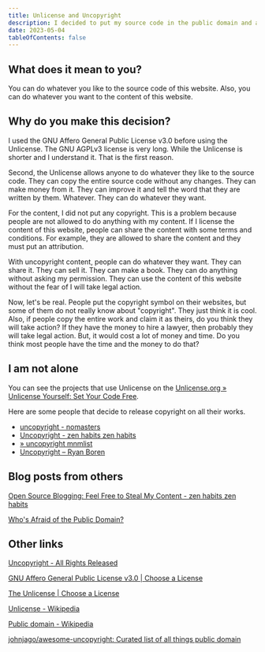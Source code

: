 ```yaml
---
title: Unlicense and Uncopyright
description: I decided to put my source code in the public domain and all content on this website is uncopyrighted.
date: 2023-05-04
tableOfContents: false
---
```


## What does it mean to you?

You can do whatever you like to the source code of this website. Also, you can do whatever you want to the content of this website.

## Why do you make this decision?

I used the GNU Affero General Public License v3.0 before using the Unlicense. The GNU AGPLv3 license is very long. While the Unlicense is shorter and I understand it. That is the first reason.

Second, the Unlicense allows anyone to do whatever they like to the source code. They can copy the entire source code without any changes. They can make money from it. They can improve it and tell the word that they are written by them. Whatever. They can do whatever they want.

For the content, I did not put any copyright. This is a problem because people are not allowed to do anything with my content. If I license the content of this website, people can share the content with some terms and conditions. For example, they are allowed to share the content and they must put an attribution.

With uncopyright content, people can do whatever they want. They can share it. They can sell it. They can make a book. They can do anything without asking my permission. They can use the content of this website without the fear of I will take legal action.

Now, let's be real. People put the copyright symbol on their websites, but some of them do not really know about "copyright". They just think it is cool. Also, if people copy the entire work and claim it as theirs, do you think they will take action? If they have the money to hire a lawyer, then probably they will take legal action. But, it would cost a lot of money and time. Do you think most people have the time and the money to do that?

## I am not alone

You can see the projects that use Unlicense on the [Unlicense.org » Unlicense Yourself: Set Your Code Free](https://unlicense.org/).

Here are some people that decide to release copyright on all their works.

- [uncopyright - nomasters](https://nomasters.io/uncopyright/)
- [Uncopyright - zen habits zen habits](https://zenhabits.net/uncopyright/)
- [» uncopyright mnmlist](https://mnmlist.com/uncopyright/)
- [Uncopyright – Ryan Boren](https://boren.blog/uncopyright/)

## Blog posts from others

[Open Source Blogging: Feel Free to Steal My Content - zen habits zen habits](https://zenhabits.net/open-source-blogging-feel-free-to-steal-my-content/)

[Who's Afraid of the Public Domain?](https://stpeter.im/writings/essays/publicdomain.html)

## Other links

[Uncopyright - All Rights Released](https://uncopyright.org/)

[GNU Affero General Public License v3.0 | Choose a License](https://choosealicense.com/licenses/agpl-3.0/)

[The Unlicense | Choose a License](https://choosealicense.com/licenses/unlicense/)

[Unlicense - Wikipedia](https://en.m.wikipedia.org/wiki/Unlicense)

[Public domain - Wikipedia](https://en.m.wikipedia.org/wiki/Public_domain)

[johnjago/awesome-uncopyright: Curated list of all things public domain](https://github.com/johnjago/awesome-uncopyright)
